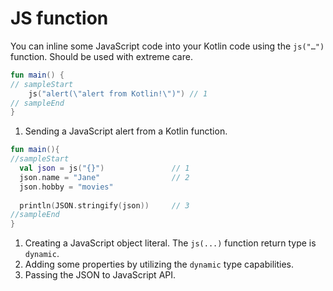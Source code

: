 # JS function

You can inline some JavaScript code into your Kotlin code using the `js("…")` function.
Should be used with extreme care. 

<div class="language-kotlin" theme="idea" data-min-compiler-version="1.3" data-target-platform="js">

```kotlin
fun main() {
// sampleStart
    js("alert(\"alert from Kotlin!\")") // 1
// sampleEnd    
}
```
</div>

1. Sending a JavaScript alert from a Kotlin function. 

<div class="language-kotlin" theme="idea" data-min-compiler-version="1.3" data-target-platform="js">

```kotlin
fun main(){
//sampleStart
  val json = js("{}")               // 1
  json.name = "Jane"                // 2
  json.hobby = "movies"
  
  println(JSON.stringify(json))     // 3
//sampleEnd
}
```

</div>

1. Creating a JavaScript object literal. The `js(...)` function return type is `dynamic`.
2. Adding some properties by utilizing the `dynamic` type capabilities.
3. Passing the JSON to JavaScript API.
